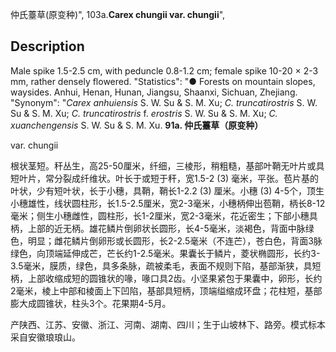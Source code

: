 仲氏薹草(原变种)",
103a.**Carex chungii var. chungii**",

## Description
Male spike 1.5-2.5 cm, with peduncle 0.8-1.2 cm; female spike 10-20 × 2-3 mm, rather densely flowered.
  "Statistics": "● Forests on mountain slopes, waysides. Anhui, Henan, Hunan, Jiangsu, Shaanxi, Sichuan, Zhejiang.
  "Synonym": "*Carex anhuiensis* S. W. Su &amp; S. M. Xu; *C. truncatirostris* S. W. Su &amp; S. M. Xu; *C. truncatirostris* f. *erostris* S. W. Su &amp; S. M. Xu; *C. xuanchengensis* S. W. Su &amp; S. M. Xu.
**91a. 仲氏薹草（原变种）**

var. chungii

根状茎短。秆丛生，高25-50厘米，纤细，三棱形，稍粗糙，基部叶鞘无叶片或具短叶片，常分裂成纤维状。叶长于或短于秆，宽1.5-2 (3) 毫米，平张。苞片基的叶状，少有短叶状，长于小穗，具鞘，鞘长1-2.2 (3) 厘米。小穗 (3) 4-5个，顶生小穗雄性，线状圆柱形，长1.5-2.5厘米，宽2-3毫米，小穗柄伸出苞鞘，柄长8-12毫米；侧生小穗雌性，圆柱形，长1-2厘米，宽2-3毫米，花近密生；下部小穗具柄，上部的近无柄。雄花鳞片倒卵状长圆形，长4-5毫米，淡褐色，背面中脉绿色，明显；雌花鳞片倒卵形或长圆形，长2-2.5毫米（不连芒），苍白色，背面3脉绿色，向顶端延伸成芒，芒长约1-2.5毫米。果囊长于鳞片，菱状椭圆形，长约3-3.5毫米，膜质，绿色，具多条脉，疏被柔毛，表面不规则下陷，基部渐狭，具短柄，上部收缩成短的圆锥状的喙，喙口具2齿。小坚果紧包于果囊中，卵形，长约2毫米，棱上中部和棱面上下凹陷，基部具短柄，顶端缢缩成环盘；花柱短，基部膨大成圆锥状，柱头3个。花果期4-5月。

产陕西、江苏、安徽、浙江、河南、湖南、四川；生于山坡林下、路旁。模式标本采自安徽琅琅山。
